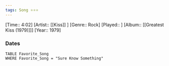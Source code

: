 ```yaml
---
tags: Song ⭐⭐⭐ 
---
```

[Time:: 4:02]
[Artist:: [[Kiss]] ]
[Genre:: Rock]
[Played:: ]
[Album:: [[Greatest Kiss (1979)]]]
[Year:: 1979]
### Dates
````dataview
TABLE Favorite_Song
WHERE Favorite_Song = "Sure Know Something"
````